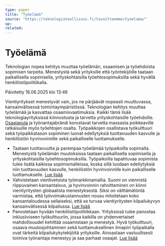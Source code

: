 ```yaml
---
type: paper
title: "Työelämä"
source: "https://teknologiateollisuus.fi/tavoitteemme/tyoelama/"
up:
related:
---
```


# Työelämä

Teknologian nopea kehitys muuttaa työelämän, osaamisen ja työehdoista sopimisen tarpeita. Menestystä sekä yrityksille että työntekijöille taataan paikallisella sopimisella, yrityskohtaisilla työehtosopimuksilla sekä hyvällä henkilöstöpolitiikalla.

Päivitetty 16.06.2025 klo 13:46

Vientiyritykset menestyvät vain, jos ne pärjäävät nopeasti muuttuvassa, kansainvälisessä toimintaympäristössä. Teknologian kehitys muuttaa työelämää ja kasvattaa osaamisvaatimuksia. Kaikki tämä lisää teknologiayrityksissä kiinnostusta ja tarvetta yrityskohtaisille työehdoille. [Osaajapula](https://teknologiateollisuus.fi/tavoitteemme/osaava-tyovoima/) ja työnantajabrändi korostavat tarvetta massasta poikkeaville ratkaisuille myös työehtojen osalta. Työpaikkojen osallistava työkulttuuri sekä työpaikkatason sopiminen luovat edellytyksiä tuottavuuden kasvulle ja henkilöstön hyvinvoinnille sekä paikalliselle luottamukselle.

- Taataan tuottavuutta ja parempaa työelämää työpaikoilla sopimalla. Menestystä työelämän muutoksissa taataan paikallisella sopimisella ja yrityskohtaisilla työehtosopimuksilla. Työpaikoilla tapahtuvaa sopimista tulee lisätä kaikissa sopimismalleissa, koska sillä luodaan edellytyksiä niin tuottavuuden kasvulle, henkilöstön hyvinvoinnille kuin paikalliselle luottamukselle. [Lue lisää](https://teknologiateollisuus.fi/tavoitteemme/tyoelama/tyoelaman-saantely/)
- Vahvistetaan vientivetoista työmarkkinamallia. Suomi on viennistä riippuvainen kansantalous, ja hyvinvoinnin rahoittaminen on kiinni vientiyritysten globaalista menestyksestä. Siksi on välttämätöntä varmistaa, että työvoimakustannusten nousu mitoitetaan koko kansantaloudessa sellaiseksi, että se turvaa vientiyritysten kilpailukyvyn kansainvälisessä kilpailussa. [Lue lisää](https://teknologiateollisuus.fi/tavoitteemme/tyoelama/tyoelaman-saantely/)
- Panostetaan hyvään henkilöstöpolitiikkaan. Yrityksissä tulee panostaa inklusiiviseen työkulttuuriin, jossa kaikilla on yhdenvertaiset mahdollisuudet kehittää osaamistaan ja menestyä. Hyvä työkulttuuri, osaava muutosjohtaminen sekä luottamuksellinen ilmapiiri työpaikalla ovat tärkeitä kilpailukykytekijöitä yrityksille. Ainoastaan vastuullisesti toimiva työnantaja menestyy ja saa parhaat osaajat. [Lue lisää](https://teknologiateollisuus.fi/tavoitteemme/tyoelama/tyoelaman-kehittaminen/)